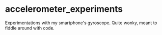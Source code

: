 # accelerometer_experiments

Experimentations with my smartphone's gyroscope.
Quite wonky, meant to fiddle around with code.

